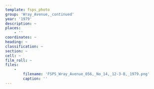 ```yaml
---
template: fsps_photo
group: 'Wray_Avenue,_continued'
year: '1979'
description: ~
places:
    - ''
coordinates: ~
heading: ~
classification: ~
section: ~
cell: ~
film_roll: ~
files:
    -
        filename: 'FSPS_Wray_Avenue_056,_No_14,_12-3-B,_1979.png'
        caption: ''
---
```

